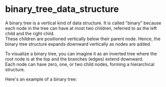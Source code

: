 # binary_tree_data_structure
A binary tree is a vertical kind of data structure. It is called "binary" because each node in the tree can have at most two children, referred to as the left child and the right child.<br>
These children are positioned vertically below their parent node. Hence, the binary tree structure expands downward vertically as nodes are added.<br>

To visualize a binary tree, you can imagine it as an inverted tree where the root node is at the top and the branches (edges) extend downward. <br>
Each node can have zero, one, or two child nodes, forming a hierarchical structure.<br>


Here's an example of a binary tree:<br> 
